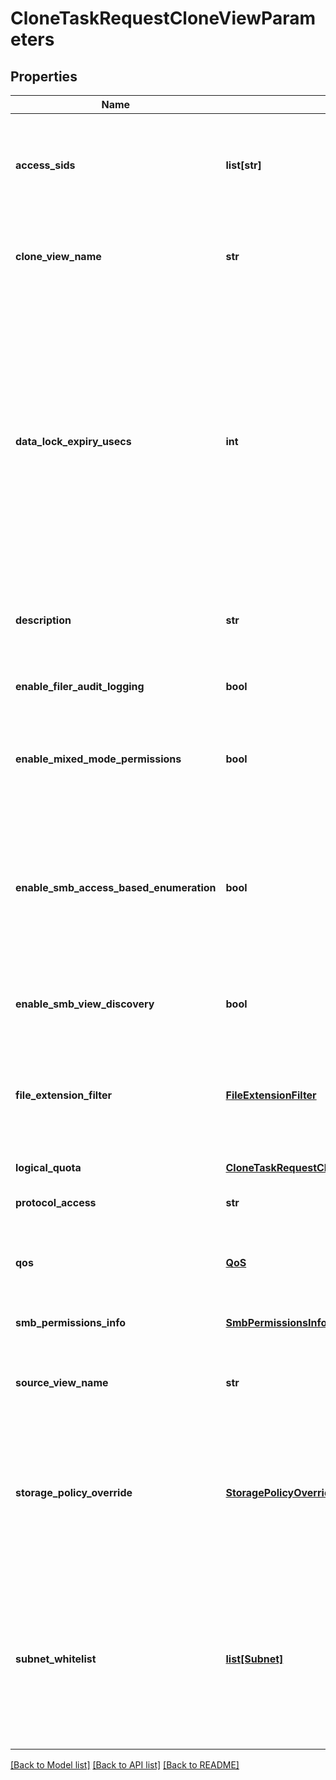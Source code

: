 # CloneTaskRequestCloneViewParameters

## Properties
Name | Type | Description | Notes
------------ | ------------- | ------------- | -------------
**access_sids** | **list[str]** | Specifies the list of security identifiers (SIDs) for the restricted Principals who have access to this View. | [optional] 
**clone_view_name** | **str** | Specifies the name of the new View that is cloned from the source View. | [optional] 
**data_lock_expiry_usecs** | **int** | DataLock (Write Once Read Many) lock expiry epoch time in microseconds. If specified, a view will be marked as a DataLock view. If a view is marked as a DataLock view, only a Data Security Officer (a user having Data Security Privilege) can delete the view until the lock expiry time. | [optional] 
**description** | **str** | Specifies an optional text description about the View. | [optional] 
**enable_filer_audit_logging** | **bool** | Specifies if Filer Audit Logging is enabled for this view. | [optional] 
**enable_mixed_mode_permissions** | **bool** | If set, mixed mode (NFS and SMB) access is enabled for this view. | [optional] 
**enable_smb_access_based_enumeration** | **bool** | Specifies if access-based enumeration should be enabled. If &#39;true&#39;, only files and folders that the user has permissions to access are visible on the SMB share for that user. | [optional] 
**enable_smb_view_discovery** | **bool** | If set, it enables discovery of view for SMB. | [optional] 
**file_extension_filter** | [**FileExtensionFilter**](FileExtensionFilter.md) | Optional filtering criteria that should be satisfied by all the files created in this view. It does not affect existing files. | [optional] 
**logical_quota** | [**CloneTaskRequestCloneViewParametersLogicalQuota**](CloneTaskRequestCloneViewParametersLogicalQuota.md) |  | [optional] 
**protocol_access** | **str** | Specifies the supported Protocols for the View. | [optional] 
**qos** | [**QoS**](QoS.md) | Specifies the Quality of Service (QoS) Policy for the View. | [optional] 
**smb_permissions_info** | [**SmbPermissionsInfo**](SmbPermissionsInfo.md) | Specifies the SMB permissions for the View. | [optional] 
**source_view_name** | **str** | Specifies the name of the source View that will be cloned. | [optional] 
**storage_policy_override** | [**StoragePolicyOverride**](StoragePolicyOverride.md) | Specifies if inline deduplication and compression settings inherited from the Storage Domain (View Box) should be disabled for this View. | [optional] 
**subnet_whitelist** | [**list[Subnet]**](Subnet.md) | Specifies a list of Subnets with IP addresses that have permissions to access the View. (Overrides the Subnets specified at the global Cohesity Cluster level.) | [optional] 

[[Back to Model list]](../README.md#documentation-for-models) [[Back to API list]](../README.md#documentation-for-api-endpoints) [[Back to README]](../README.md)


